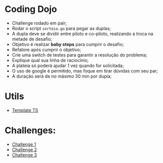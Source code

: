# Coding Dojo
- Challenge rodado em pair;
- Rodar o script ```sorteio.go``` para pegar as duplas;
- A dupla deve se dividir entre piloto e co-piloto, realizando a troca na metade de desafio;
- Objetivo é realizar **baby steps** para cumprir o desafio;
- Refatore após cumprir o objetivo;
- Crie uma switch de testes para garantir a resolução do problema;
- Explique qual sua linha de raciocínio;
- A plateia só poderá ajudar 1 vez quando for solicitada;
- O uso de google é permitido, mas foque em tirar dúvidas com seu par;
- A duração será de no máximo 30 min por dupla;

# Utils
- [Template TS](../../example-ts)

# Challenges:
- [Challenge 1](./challenges/1)
- [Challenge 2](./challenges/2)
- [Challenge 3](./challenges/3)